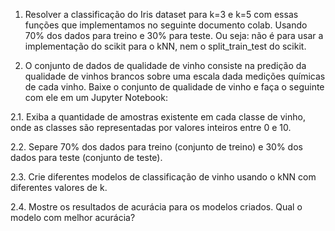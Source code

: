 1. Resolver a classificação do Iris dataset para k=3 e k=5 com essas funções que implementamos no seguinte documento colab. Usando 70% dos dados para treino e 30% para teste. Ou seja: não é para usar a implementação do scikit para o kNN, nem o split_train_test do scikit.

2. O conjunto de dados de qualidade de vinho consiste na predição da qualidade de vinhos brancos sobre uma escala dada medições químicas de cada vinho. Baixe o conjunto de qualidade de vinho e faça o seguinte com ele em um Jupyter Notebook:

2.1. Exiba a quantidade de amostras existente em cada classe de vinho, onde as classes são representadas por valores inteiros entre 0 e 10.

2.2. Separe 70% dos dados para treino (conjunto de treino) e 30% dos dados para teste (conjunto de teste).

2.3. Crie diferentes modelos de classificação de vinho usando o kNN com diferentes valores de k.

2.4. Mostre os resultados de acurácia para os modelos criados. Qual o modelo com melhor acurácia?